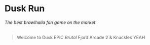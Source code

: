 # Dusk Run
###### The best brawlhalla fan game on the market

> Welcome to Dusk EPIC _Brutal_ Fjord Arcade 2 & Knuckles YEAH
